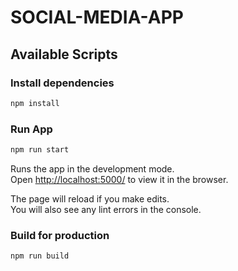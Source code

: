 # SOCIAL-MEDIA-APP

## Available Scripts

### Install dependencies

```bash
npm install
```

### Run App

```bash
npm run start
```

Runs the app in the development mode.<br />
Open [http://localhost:5000/](http://localhost:5000/) to view it in the browser.

The page will reload if you make edits.<br />
You will also see any lint errors in the console.

### Build for production

```bash
npm run build
```
